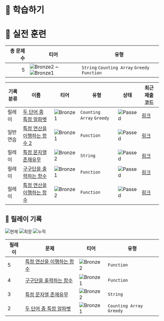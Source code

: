 # 📖 학습하기

# 🥇 실전 훈련
|총 문제 수|티어|유형|
|---:|---|---|
|5|![Bronze2][b2] ~ ![Bronze1][b1]|`String` `Counting Array` `Greedy` `Function`|

|기록분류|이름|티어|유형|상태|최근 제출 코드|
|---|---|---|---|---|---|
|릴레이|[두 단어 중 특정 알파벳](https://www.codetree.ai/training-field/search/problems/specific-alphabet-of-two-words)|![Bronze1][b1]|`Counting Array` `Greedy`|![Passed][passed]|[링크](https://github.com/RyuKwanKon/codetree-TILs/blob/main/240707/%EB%91%90%20%EB%8B%A8%EC%96%B4%20%EC%A4%91%20%ED%8A%B9%EC%A0%95%20%EC%95%8C%ED%8C%8C%EB%B2%B3/specific-alphabet-of-two-words.java)|
|일반 연습|[특정 연산을 이행하는 함수 2](https://www.codetree.ai/training-field/search/problems/functions-that-perform-certain-operations-2)|![Bronze1][b1]|`Function`|![Passed][passed]|[링크](https://github.com/RyuKwanKon/codetree-TILs/blob/main/240707/%ED%8A%B9%EC%A0%95%20%EC%97%B0%EC%82%B0%EC%9D%84%20%EC%9D%B4%ED%96%89%ED%95%98%EB%8A%94%20%ED%95%A8%EC%88%98%202/functions-that-perform-certain-operations-2.java)|
|릴레이|[특정 문자열 존재유무](https://www.codetree.ai/training-field/search/problems/specific-string-present-or-not)|![Bronze2][b2]|`String`|![Passed][passed]|[링크](https://github.com/RyuKwanKon/codetree-TILs/blob/main/240707/%ED%8A%B9%EC%A0%95%20%EB%AC%B8%EC%9E%90%EC%97%B4%20%EC%A1%B4%EC%9E%AC%EC%9C%A0%EB%AC%B4/specific-string-present-or-not.java)|
|릴레이|[구구단을 출력하는 함수](https://www.codetree.ai/training-field/search/problems/function-that-outputs-multiplication-tables)|![Bronze1][b1]|`Function`|![Passed][passed]|[링크](https://github.com/RyuKwanKon/codetree-TILs/blob/main/240707/%EA%B5%AC%EA%B5%AC%EB%8B%A8%EC%9D%84%20%EC%B6%9C%EB%A0%A5%ED%95%98%EB%8A%94%20%ED%95%A8%EC%88%98/function-that-outputs-multiplication-tables.java)|
|릴레이|[특정 연산을 이행하는 함수](https://www.codetree.ai/training-field/search/problems/functions-that-perform-certain-operations)|![Bronze2][b2]|`Function`|![Passed][passed]|[링크](https://github.com/RyuKwanKon/codetree-TILs/blob/main/240707/%ED%8A%B9%EC%A0%95%20%EC%97%B0%EC%82%B0%EC%9D%84%20%EC%9D%B4%ED%96%89%ED%95%98%EB%8A%94%20%ED%95%A8%EC%88%98/functions-that-perform-certain-operations.java)|


## 🏃 릴레이 기록
![현재](https://img.shields.io/badge/현재_릴레이-5-%235cb85c.svg?for-the-badge)
![최장](https://img.shields.io/badge/최장_릴레이-5-%23E34F26.svg?for-the-badge)
![누적](https://img.shields.io/badge/누적_릴레이-5-%2300599C.svg?for-the-badge)

|릴레이|문제|티어|유형|
|---|---|---|---|
|5|[특정 연산을 이행하는 함수](https://www.codetree.ai/training-field/search/problems/functions-that-perform-certain-operations)|![Bronze2][b2]|`Function`|
|4|[구구단을 출력하는 함수](https://www.codetree.ai/training-field/search/problems/function-that-outputs-multiplication-tables)|![Bronze1][b1]|`Function`|
|3|[특정 문자열 존재유무](https://www.codetree.ai/training-field/search/problems/specific-string-present-or-not)|![Bronze2][b2]|`String`|
|2|[두 단어 중 특정 알파벳](https://www.codetree.ai/training-field/search/problems/specific-alphabet-of-two-words)|![Bronze1][b1]|`Counting Array` `Greedy`|










[b5]: https://img.shields.io/badge/Bronze_5-%235D3E31.svg
[b4]: https://img.shields.io/badge/Bronze_4-%235D3E31.svg
[b3]: https://img.shields.io/badge/Bronze_3-%235D3E31.svg
[b2]: https://img.shields.io/badge/Bronze_2-%235D3E31.svg
[b1]: https://img.shields.io/badge/Bronze_1-%235D3E31.svg
[s5]: https://img.shields.io/badge/Silver_5-%23394960.svg
[s4]: https://img.shields.io/badge/Silver_4-%23394960.svg
[s3]: https://img.shields.io/badge/Silver_3-%23394960.svg
[s2]: https://img.shields.io/badge/Silver_2-%23394960.svg
[s1]: https://img.shields.io/badge/Silver_1-%23394960.svg
[g5]: https://img.shields.io/badge/Gold_5-%23FFC433.svg
[g4]: https://img.shields.io/badge/Gold_4-%23FFC433.svg
[g3]: https://img.shields.io/badge/Gold_3-%23FFC433.svg
[g2]: https://img.shields.io/badge/Gold_2-%23FFC433.svg
[g1]: https://img.shields.io/badge/Gold_1-%23FFC433.svg
[p5]: https://img.shields.io/badge/Platinum_5-%2376DDD8.svg
[p4]: https://img.shields.io/badge/Platinum_4-%2376DDD8.svg
[p3]: https://img.shields.io/badge/Platinum_3-%2376DDD8.svg
[p2]: https://img.shields.io/badge/Platinum_2-%2376DDD8.svg
[p1]: https://img.shields.io/badge/Platinum_1-%2376DDD8.svg
[passed]: https://img.shields.io/badge/Passed-%23009D27.svg
[failed]: https://img.shields.io/badge/Failed-%23D24D57.svg
[easy]: https://img.shields.io/badge/쉬움-%235cb85c.svg?for-the-badge
[medium]: https://img.shields.io/badge/보통-%23FFC433.svg?for-the-badge
[hard]: https://img.shields.io/badge/어려움-%23D24D57.svg?for-the-badge